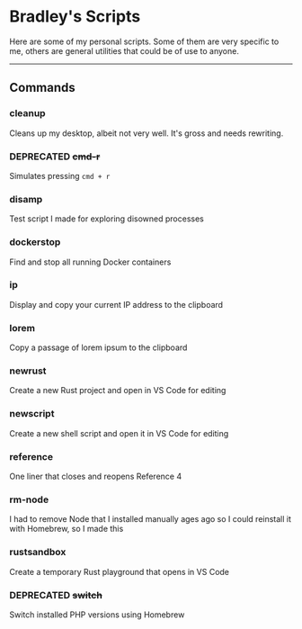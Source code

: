 # Bradley's Scripts

Here are some of my personal scripts. Some of them are very specific to me, others are general utilities that could be of use to anyone.

***

## Commands

### cleanup
Cleans up my desktop, albeit not very well. It's gross and needs rewriting.

### DEPRECATED ~~cmd-r~~
Simulates pressing `cmd + r`

### disamp
Test script I made for exploring disowned processes

### dockerstop
Find and stop all running Docker containers

### ip
Display and copy your current IP address to the clipboard

### lorem
Copy a passage of lorem ipsum to the clipboard

### newrust
Create a new Rust project and open in VS Code for editing

### newscript
Create a new shell script and open it in VS Code for editing

### reference
One liner that closes and reopens Reference 4

### rm-node
I had to remove Node that I installed manually ages ago so I could reinstall it with Homebrew, so I made this

### rustsandbox
Create a temporary Rust playground that opens in VS Code

### DEPRECATED ~~switch~~
Switch installed PHP versions using Homebrew
